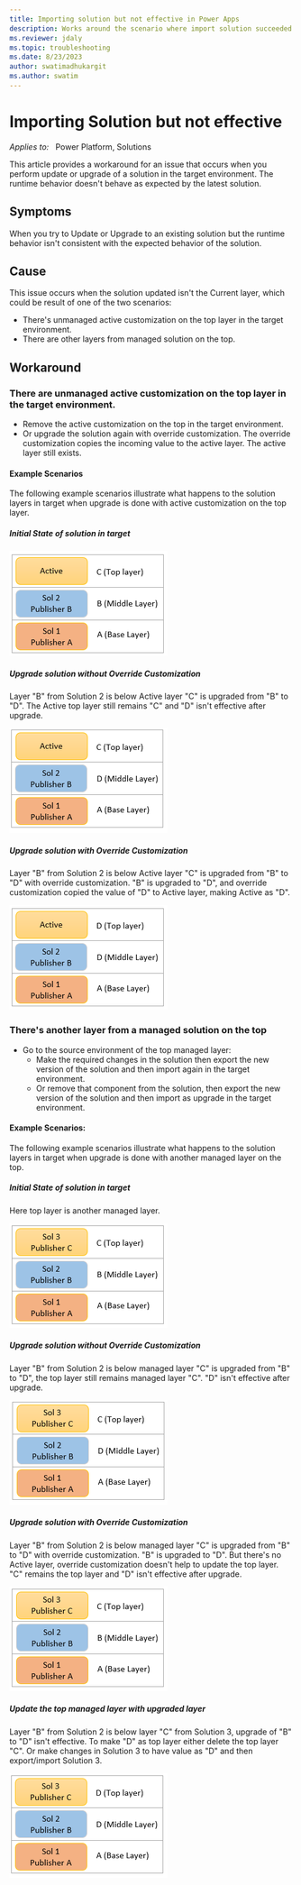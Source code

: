 ```yaml
---
title: Importing solution but not effective in Power Apps
description: Works around the scenario where import solution succeeded but runtime behavior isn't consistent with new solution expected behavior.
ms.reviewer: jdaly
ms.topic: troubleshooting
ms.date: 8/23/2023
author: swatimadhukargit
ms.author: swatim
---
```


# Importing Solution but not effective

_Applies to:_ &nbsp; Power Platform, Solutions

This article provides a workaround for an issue that occurs when you perform update or upgrade of a solution in the target environment. The runtime behavior doesn't behave as expected by the latest solution.

## Symptoms

When you try to Update or Upgrade to an existing solution but the runtime behavior isn't consistent with the expected behavior of the solution.

## Cause

This issue occurs when the solution updated isn't the Current layer, which could be result of one of the two scenarios:

- There's unmanaged active customization on the top layer in the target environment.
- There are other layers from managed solution on the top.

## Workaround

### There are unmanaged active customization on the top layer in the target environment.
- Remove the active customization on the top in the target environment.
- Or upgrade the solution again with override customization. The override customization copies the incoming value to the active layer. The active layer still exists.

#### Example Scenarios

The following example scenarios illustrate what happens to the solution layers in target when upgrade is done with active customization on the top layer.

##### Initial State of solution in target
![Initial State of Solution with Active layer.](media/solutions-issues/initial-state.png "Initial State of Solution with Active layer")

##### Upgrade solution without Override Customization
Layer "B" from Solution 2 is below Active layer "C" is upgraded from "B" to "D". The Active top layer still remains "C" and "D" isn't effective after upgrade.

![Upgrade without override customization.](media/solutions-issues/upgrade-without-override-customization.png "Upgrade without override customization")

##### Upgrade solution with Override Customization
Layer "B" from Solution 2 is below Active layer "C" is upgraded from "B" to "D" with override customization. "B" is upgraded to "D", and override customization copied the value of "D" to Active layer, making Active as "D".

![Upgrade with override customization.](media/solutions-issues/upgrade-with-override-customization.png "Upgrade with override customization")

### There's another layer from a managed solution on the top

- Go to the source environment of the top managed layer:
  - Make the required changes in the solution then export the new version of the solution and then import again in the target environment.
  - Or remove that component from the solution, then export the new version of the solution and then import as upgrade in the target environment.

#### Example Scenarios:

The following example scenarios illustrate what happens to the solution layers in target when upgrade is done with another managed layer on the top.

##### Initial State of solution in target
Here top layer is another managed layer.

![Initial State of Solution with top Managed layer.](media/solutions-issues/Initial-state-managed-top-layer.png "Initial State of Solution with top Managed layer")

##### Upgrade solution without Override Customization
Layer "B" from Solution 2 is below managed layer "C" is upgraded from "B" to "D", the top layer still remains managed layer "C". "D" isn't effective  after upgrade.

![Upgrade without override customization.](media/solutions-issues/upgrade-without-override-another-managed-top.png "Upgrade without override customization")

##### Upgrade solution with Override Customization
Layer "B" from Solution 2 is below managed layer "C" is upgraded from "B" to "D" with override customization. "B" is upgraded to "D". But there's no Active layer, override customization doesn't help to update the top layer. "C" remains the top layer and "D" isn't effective after upgrade.

![Upgrade with override customization.](media/solutions-issues/upgrade-with-override-another-managed-top.png "Upgrade with override customization")

##### Update the top managed layer with upgraded layer
Layer "B" from Solution 2 is below layer "C" from Solution 3, upgrade of "B" to "D" isn't effective. To make "D" as top layer either delete the top layer "C". Or make changes in Solution 3 to have value as "D" and then export/import Solution 3.

![Update top managed layer to match upgraded layer.](media/solutions-issues/update-top-managed-another-managed-top.png "Update top managed layer to match upgraded layer")
